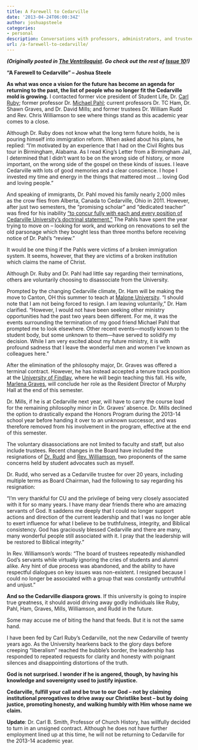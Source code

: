 ```yaml
---
title: A Farewell to Cedarville
date: '2013-04-24T06:00:34Z'
author: joshuapsteele
categories:
- personal
description: Conversations with professors, administrators, and trustees who left or were removed as Cedarville University shifted from future vision to past agenda.
url: /a-farewell-to-cedarville/
---
```

***(Originally posted in [The Ventriloquist](http://www.theventriloquist.us/). Go check out the rest of [Issue 10](http://www.theventriloquist.us/)!)***

**“A Farewell to Cedarville” – Joshua Steele**

**As what was once a vision for the future has become an agenda for returning to the past, the list of people who no longer fit the Cedarville mold is growing.** I contacted former vice president of Student Life, Dr. [Carl Ruby](http://www.carlruby.com/); former professor Dr. [Michael Pahl](https://sites.google.com/site/michaelpahl/); current professors Dr. TC Ham, Dr. Shawn Graves, and Dr. David Mills; and former trustees Dr. William Rudd and Rev. Chris Williamson to see where things stand as this academic year comes to a close.

Although Dr. Ruby does not know what the long term future holds, he is pouring himself into immigration reform. When asked about his plans, he replied: “I’m motivated by an experience that I had on the Civil Rights bus tour in Birmingham, Alabama. As I read King’s Letter from a Birmingham Jail, I determined that I didn’t want to be on the wrong side of history, or more important, on the wrong side of the gospel on these kinds of issues. I leave Cedarville with lots of good memories and a clear conscience. I hope I invested my time and energy in the things that mattered most … loving God and loving people.”

And speaking of immigrants, Dr. Pahl moved his family nearly 2,000 miles as the crow flies from Alberta, Canada to Cedarville, Ohio in 2011. However, after just two semesters, the “promising scholar” and “dedicated teacher” was fired for his inability [“to concur fully with each and every position of Cedarville University’s doctrinal statement.”](http://fiatlux125.wordpress.com/documents-2/the-dismissal-of-dr-pahl/) The Pahls have spent the year trying to move on – looking for work, and working on renovations to sell the old parsonage which they bought less than three months before receiving notice of Dr. Pahl’s “review.”

It would be one thing if the Pahls were victims of a broken immigration system. It seems, however, that they are victims of a broken institution which claims the name of Christ.

Although Dr. Ruby and Dr. Pahl had little say regarding their terminations, others are voluntarily choosing to disassociate from the University.

Prompted by the changing Cedarville climate, Dr. Ham will be making the move to Canton, OH this summer to teach at [Malone University](http://www.malone.edu/). “I should note that I am not being forced to resign. I am leaving voluntarily,” Dr. Ham clarified. “However, I would not have been seeking other ministry opportunities had the past two years been different. For me, it was the events surrounding the termination of my good friend Michael Pahl that prompted me to look elsewhere. Other recent events—mostly known to the student body, but some unknown to them—have served to solidify my decision. While I am very excited about my future ministry, it is with profound sadness that I leave the wonderful men and women I’ve known as colleagues here.”

After the elimination of the philosophy major, Dr. Graves was offered a terminal contract. However, he has instead accepted a tenure track position at the [University of Findlay](http://www.findlay.edu/Pages/default.aspx), where he will begin teaching this fall. His wife, [Marlena Graves](http://marlenagraves.com/), will conclude her role as the Resident Director of Murphy Hall at the end of this semester.

Dr. Mills, if he is at Cedarville next year, will have to carry the course load for the remaining philosophy minor in Dr. Graves’ absence. Dr. Mills declined the option to drastically expand the Honors Program during the 2013-14 school year before handing it over to an unknown successor, and was therefore removed from his involvement in the program, effective at the end of this semester.

The voluntary disassociations are not limited to faculty and staff, but also include trustees. Recent changes in the Board have included the resignations of [Dr. Rudd](http://calvarymuskegon.com/#/about-calvary/our-ministry-team) and [Rev. Williamson](http://www.strongtowerbiblechurch.com/#/our-team), two proponents of the same concerns held by student advocates such as myself.

Dr. Rudd, who served as a Cedarville trustee for over 20 years, including multiple terms as Board Chairman, had the following to say regarding his resignation:

“I’m very thankful for CU and the privilege of being very closely associated with it for so many years. I have many dear friends there who are amazing servants of God. It saddens me deeply that I could no longer support actions and direction of the current leadership and that I was no longer able to exert influence for what I believe to be truthfulness, integrity, and Biblical consistency. God has graciously blessed Cedarville and there are many, many wonderful people still associated with it. I pray that the leadership will be restored to Biblical integrity.”

In Rev. Williamson’s words: “The board of trustees repeatedly mishandled God’s servants while virtually ignoring the cries of students and alumni alike. Any hint of due process was abandoned, and the ability to have respectful dialogues on key issues was non-existent. I resigned because I could no longer be associated with a group that was constantly untruthful and unjust.”

**And so the Cedarville diaspora grows**. If this university is going to inspire true greatness, it should avoid driving away godly individuals like Ruby, Pahl, Ham, Graves, Mills, Williamson, and Rudd in the future.

Some may accuse me of biting the hand that feeds. But it is not the same hand.

I have been fed by Carl Ruby’s Cedarville, not the new Cedarville of twenty years ago. As the University hearkens back to the glory days before creeping “liberalism” reached the bubble’s border, the leadership has responded to repeated requests for clarity and honesty with poignant silences and disappointing distortions of the truth.

**God is not surprised. I wonder if he is angered, though, by having his knowledge and sovereignty used to justify injustice.**

**Cedarville, fulfill your call and be true to our God – not by claiming institutional prerogatives to drive away our Christlike best – but by doing justice, promoting honesty, and walking humbly with Him whose name we claim.**

**Update**: Dr. Carl B. Smith, Professor of Church History, has willfully decided to turn in an unsigned contract. Although he does not have further employment lined up at this time, he will not be returning to Cedarville for the 2013-14 academic year.